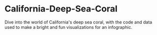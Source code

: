 # California-Deep-Sea-Coral
Dive into the world of California's deep sea coral, with the code and data used to make a bright and fun visualizations for an infographic.
